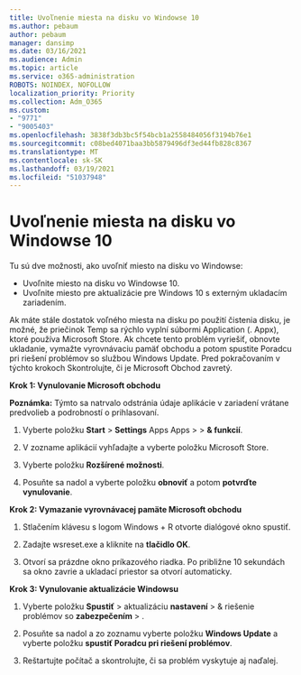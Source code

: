 ```yaml
---
title: Uvoľnenie miesta na disku vo Windowse 10
ms.author: pebaum
author: pebaum
manager: dansimp
ms.date: 03/16/2021
ms.audience: Admin
ms.topic: article
ms.service: o365-administration
ROBOTS: NOINDEX, NOFOLLOW
localization_priority: Priority
ms.collection: Adm_O365
ms.custom:
- "9771"
- "9005403"
ms.openlocfilehash: 3838f3db3bc5f54bcb1a2558484056f3194b76e1
ms.sourcegitcommit: c08bed4071baa3bb5879496df3ed44fb828c8367
ms.translationtype: MT
ms.contentlocale: sk-SK
ms.lasthandoff: 03/19/2021
ms.locfileid: "51037948"
---
```

# <a name="free-up-drive-space-in-windows-10"></a>Uvoľnenie miesta na disku vo Windowse 10

Tu sú dve možnosti, ako uvoľniť miesto na disku vo Windowse:

- Uvoľnite miesto na disku vo Windowse 10.
- Uvoľnite miesto pre aktualizácie pre Windows 10 s externým ukladacím zariadením.

Ak máte stále dostatok voľného miesta na disku po použití čistenia disku, je možné, že priečinok Temp sa rýchlo vyplní súbormi Application (. Appx), ktoré používa Microsoft Store. Ak chcete tento problém vyriešiť, obnovte ukladanie, vymažte vyrovnávaciu pamäť obchodu a potom spustite Poradcu pri riešení problémov so službou Windows Update. Pred pokračovaním v týchto krokoch Skontrolujte, či je Microsoft Obchod zavretý.

**Krok 1: Vynulovanie Microsoft obchodu**

**Poznámka:** Týmto sa natrvalo odstránia údaje aplikácie v zariadení vrátane predvolieb a podrobností o prihlasovaní.

1. Vyberte položku **Start**  >  **Settings** Apps Apps  >    >  **& funkcií**.

1. V zozname aplikácií vyhľadajte a vyberte položku Microsoft Store.

1. Vyberte položku **Rozšírené možnosti**.

1. Posuňte sa nadol a vyberte položku **obnoviť** a potom **potvrďte vynulovanie**.

**Krok 2: Vymazanie vyrovnávacej pamäte Microsoft obchodu**

1. Stlačením klávesu s logom Windows + R otvorte dialógové okno spustiť.

1. Zadajte wsreset.exe a kliknite na **tlačidlo OK**.

1. Otvorí sa prázdne okno príkazového riadka. Po približne 10 sekundách sa okno zavrie a ukladací priestor sa otvorí automaticky.

**Krok 3: Vynulovanie aktualizácie Windowsu**

1. Vyberte položku **Spustiť**  >  aktualizáciu **nastavení**  >  & riešenie problémov so **zabezpečením**  >  .

1. Posuňte sa nadol a zo zoznamu vyberte položku **Windows Update** a vyberte položku **spustiť Poradcu pri riešení problémov**.

1. Reštartujte počítač a skontrolujte, či sa problém vyskytuje aj naďalej.

